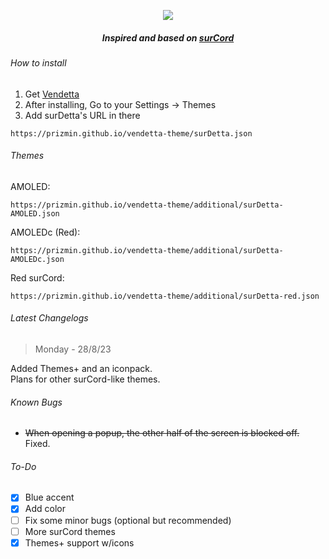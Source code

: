 <p align="center"><img src="https://media.discordapp.net/attachments/1109731302372032613/1145228776435888209/Frame_1.png?width=512&height=331"/></p>
<h5 align="center">Inspired and based on <a href="https://betterdiscord.app/theme/surCord">surCord</a></h5>
<h6>How to install</h6>

1. Get [Vendetta](https://vendetta.vercel.app/)
2. After installing, Go to your Settings -> Themes
3. Add surDetta's URL in there
```
https://prizmin.github.io/vendetta-theme/surDetta.json
```

<h6>Themes</h6>

AMOLED:
```
https://prizmin.github.io/vendetta-theme/additional/surDetta-AMOLED.json
```

AMOLEDc (Red):
``` 
https://prizmin.github.io/vendetta-theme/additional/surDetta-AMOLEDc.json
```

Red surCord:
```
https://prizmin.github.io/vendetta-theme/additional/surDetta-red.json
```

<h6>Latest Changelogs</h6>

> Monday - 28/8/23<br>

Added Themes+ and an iconpack.<br>
Plans for other surCord-like themes.

<h6>Known Bugs</h6>

- ~~When opening a popup, the other half of the screen is blocked off.~~ Fixed.

<h6>To-Do</h6>

- [X] Blue accent
- [X] Add color
- [ ] Fix some minor bugs (optional but recommended)
- [ ] More surCord themes
- [X] Themes+ support w/icons
